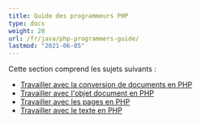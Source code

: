 ```yaml
---
title: Guide des programmeurs PHP
type: docs
weight: 20
url: /fr/java/php-programmers-guide/
lastmod: "2021-06-05"
---
```


Cette section comprend les sujets suivants :

- [Travailler avec la conversion de documents en PHP](/pdf/fr/java/working-with-document-conversion-in-php/)
- [Travailler avec l'objet document en PHP](/pdf/fr/java/working-with-document-object-in-php/)
- [Travailler avec les pages en PHP](/pdf/fr/java/working-with-pages-in-php/)
- [Travailler avec le texte en PHP](/pdf/fr/java/working-with-text-in-php/)